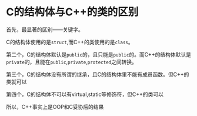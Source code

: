 # C的结构体与C++的类的区别

首先，最显著的区别——关键字。

C的结构体使用的是`struct`,而C++的类使用的是`class`。

第二个，C的结构体默认是`public`的，且只能是`public`的。而C++的结构体默认是`private`的，且能在`public`,`private`,`protected`之间转换。

第三个，C的结构体没有所谓的继承，且C的结构体里不能有成员函数。但C++的类就可以

第四个，C的结构体不可以有virtual,static等修饰符，但C++的类可以

所以，C++事实上是OOP和C妥协后的结果